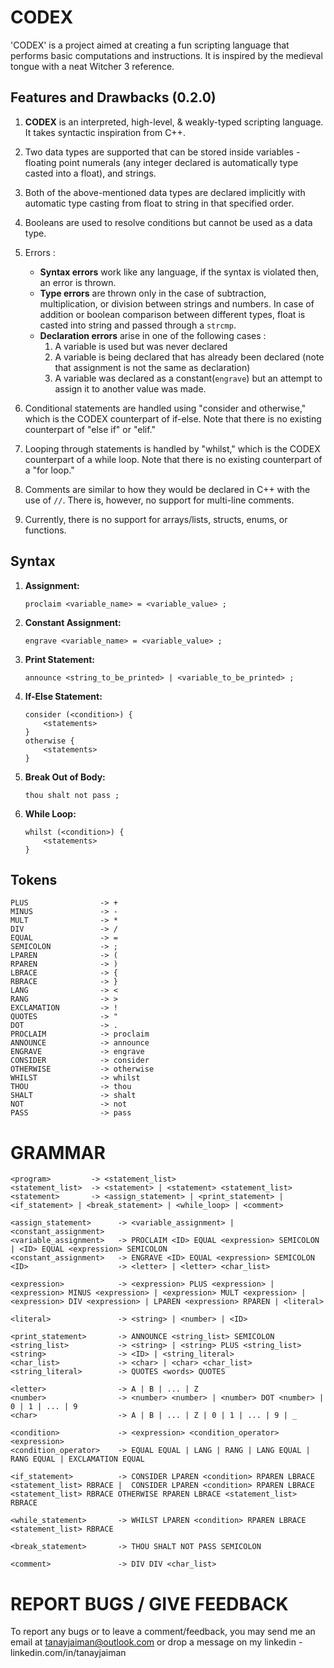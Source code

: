 # CODEX

'CODEX' is a project aimed at creating a fun scripting language that performs basic computations and instructions. It is inspired by the medieval tongue with a neat Witcher 3 reference.

## Features and Drawbacks (0.2.0)

1. **CODEX** is an interpreted, high-level, & weakly-typed scripting language. It takes syntactic inspiration from C++.
2. Two data types are supported that can be stored inside variables - floating point numerals (any integer declared is automatically type casted into a float), and strings.
3. Both of the above-mentioned data types are declared implicitly with automatic type casting from float to string in that specified order.
4. Booleans are used to resolve conditions but cannot be used as a data type.
5. Errors : 
    -   **Syntax errors** work like any language, if the syntax is violated then, an error is thrown.
    -   **Type errors** are thrown only in the case of subtraction, multiplication, or division between strings and numbers. In case of addition or boolean comparison between different types, float is casted into string and passed through a `strcmp`. 
    -   **Declaration errors** arise in one of the following cases :
        1. A variable is used but was never declared
        2. A variable is being declared that has already been declared (note that assignment is not the same as declaration)
        3. A variable was declared as a constant(`engrave`) but an attempt to assign it to another value was made.

6. Conditional statements are handled using "consider and otherwise," which is the CODEX counterpart of if-else. Note that there is no existing counterpart of "else if" or "elif."
7. Looping through statements is handled by "whilst," which is the CODEX counterpart of a while loop. Note that there is no existing counterpart of a "for loop."
8. Comments are similar to how they would be declared in C++ with the use of `//`. There is, however, no support for multi-line comments.
9. Currently, there is no support for arrays/lists, structs, enums, or functions.

## Syntax

1. **Assignment:**
    ```plaintext
    proclaim <variable_name> = <variable_value> ;
    ```

2. **Constant Assignment:**
    ```plaintext
    engrave <variable_name> = <variable_value> ;
    ```

3. **Print Statement:**
    ```plaintext
    announce <string_to_be_printed> | <variable_to_be_printed> ;
    ```

4. **If-Else Statement:**
    ```plaintext
    consider (<condition>) {
        <statements>
    }
    otherwise {
        <statements>
    }
    ```

5. **Break Out of Body:**
    ```plaintext
    thou shalt not pass ;
    ```

6. **While Loop:**
    ```plaintext
    whilst (<condition>) {
        <statements>
    }
    ```

## Tokens

```plaintext
PLUS                -> +
MINUS               -> -
MULT                -> *
DIV                 -> /
EQUAL               -> =
SEMICOLON           -> ;
LPAREN              -> (
RPAREN              -> )
LBRACE              -> {
RBRACE              -> }
LANG                -> <
RANG                -> >
EXCLAMATION         -> !
QUOTES              -> "
DOT                 -> .
PROCLAIM            -> proclaim
ANNOUNCE            -> announce
ENGRAVE             -> engrave
CONSIDER            -> consider
OTHERWISE           -> otherwise
WHILST              -> whilst
THOU                -> thou
SHALT               -> shalt
NOT                 -> not
PASS                -> pass
```

# GRAMMAR

``` plaintext
<program>         -> <statement_list>
<statement_list>  -> <statement> | <statement> <statement_list>
<statement>       -> <assign_statement> | <print_statement> | <if_statement> | <break_statement> | <while_loop> | <comment>

<assign_statement>      -> <variable_assignment> | <constant_assignment>
<variable_assignment>   -> PROCLAIM <ID> EQUAL <expression> SEMICOLON | <ID> EQUAL <expression> SEMICOLON
<constant_assignment>   -> ENGRAVE <ID> EQUAL <expression> SEMICOLON
<ID>                    -> <letter> | <letter> <char_list>

<expression>            -> <expression> PLUS <expression> | <expression> MINUS <expression> | <expression> MULT <expression> | <expression> DIV <expression> | LPAREN <expression> RPAREN | <literal>

<literal>               -> <string> | <number> | <ID>

<print_statement>       -> ANNOUNCE <string_list> SEMICOLON
<string_list>           -> <string> | <string> PLUS <string_list>
<string>                -> <ID> | <string_literal>
<char_list>             -> <char> | <char> <char_list>
<string_literal>        -> QUOTES <words> QUOTES

<letter>                -> A | B | ... | Z
<number>                -> <number> <number> | <number> DOT <number> | 0 | 1 | ... | 9
<char>                  -> A | B | ... | Z | 0 | 1 | ... | 9 | _

<condition>             -> <expression> <condition_operator> <expression>
<condition_operator>    -> EQUAL EQUAL | LANG | RANG | LANG EQUAL | RANG EQUAL | EXCLAMATION EQUAL

<if_statement>          -> CONSIDER LPAREN <condition> RPAREN LBRACE <statement_list> RBRACE |  CONSIDER LPAREN <condition> RPAREN LBRACE <statement_list> RBRACE OTHERWISE RPAREN LBRACE <statement_list> RBRACE

<while_statement>       -> WHILST LPAREN <condition> RPAREN LBRACE <statement_list> RBRACE

<break_statement>       -> THOU SHALT NOT PASS SEMICOLON

<comment>               -> DIV DIV <char_list>
```
# REPORT BUGS / GIVE FEEDBACK

To report any bugs or to leave a comment/feedback, you may send me an email at tanayjaiman@outlook.com or drop a message on my linkedin - linkedin.com/in/tanayjaiman